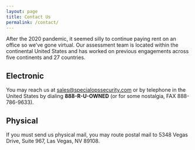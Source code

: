 ```yaml
---
layout: page
title: Contact Us
permalink: /contact/
---
```


After the 2020 pandemic, it seemed silly to continue paying rent on an office so we've gone virtual. Our assessment
team is located within the continental United States and has worked on previous engagements across five continents 
and 27 countries. 

## Electronic

You may reach us at sales@specialopssecurity.com or by telephone in the United States by dialing <strong>888-R-U-OWNED</strong> (or for 
some nostalgia, FAX 888-786-9633). 

## Physical 

If you must send us physical mail, you may route postal mail to 5348 Vegas Drive, Suite 967, Las Vegas, NV 89108.
